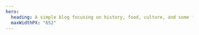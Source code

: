 ```yaml
---
hero:
  heading: A simple blog focusing on history, food, culture, and some forgotten stories.
  maxWidthPX: "652"
---
```


